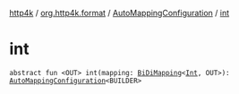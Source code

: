 [http4k](../../index.md) / [org.http4k.format](../index.md) / [AutoMappingConfiguration](index.md) / [int](./int.md)

# int

`abstract fun <OUT> int(mapping: `[`BiDiMapping`](../../org.http4k.lens/-bi-di-mapping/index.md)`<`[`Int`](https://kotlinlang.org/api/latest/jvm/stdlib/kotlin/-int/index.html)`, OUT>): `[`AutoMappingConfiguration`](index.md)`<BUILDER>`